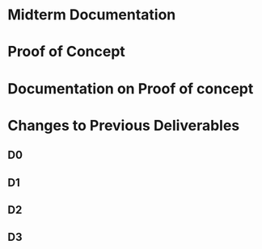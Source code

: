 # Midterm Documentation 

# Proof of Concept

# Documentation on Proof of concept





# Changes to Previous Deliverables 
## D0

## D1

## D2

## D3 